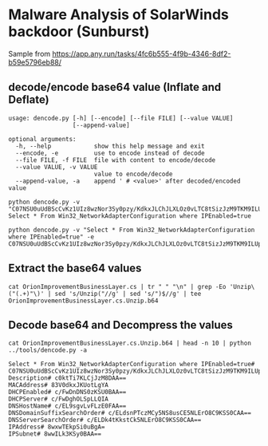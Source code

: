 # Malware Analysis of SolarWinds backdoor (Sunburst)<br/>
Sample from https://app.any.run/tasks/4fc6b555-4f9b-4346-8df2-b59e5796eb88/

## decode/encode base64 value (Inflate and Deflate)
```
usage: dencode.py [-h] [--encode] [--file FILE] [--value VALUE]
                  [--append-value]

optional arguments:
  -h, --help            show this help message and exit
  --encode, -e          use to encode instead of decode
  --file FILE, -f FILE  file with content to encode/decode
  --value VALUE, -v VALUE
                        value to encode/decode
  --append-value, -a    append ' # <value>' after decoded/encoded value
```

```
python dencode.py -v "C07NSU0uUdBScCvKz1UIz8wzNor3Sy0pzy/KdkxJLChJLXLOz0vLTC8tSizJzM9TKM9ILUpV8AxwzUtMyklNsS0pKk0FAA=="
Select * From Win32_NetworkAdapterConfiguration where IPEnabled=true

python dencode.py -v "Select * From Win32_NetworkAdapterConfiguration where IPEnabled=true" -e
C07NSU0uUdBScCvKz1UIz8wzNor3Sy0pzy/KdkxJLChJLXLOz0vLTC8tSizJzM9TKM9ILUpV8AxwzUtMyklNsS0pKk0FAA==
```

## Extract the base64 values
```
cat OrionImprovementBusinessLayer.cs | tr " " "\n" | grep -Eo 'Unzip\("(.+)"\)' | sed 's/Unzip("//g' | sed 's/")$//g' | tee OrionImprovementBusinessLayer.cs.Unzip.b64
```

## Decode base64 and Decompress the values
```
cat OrionImprovementBusinessLayer.cs.Unzip.b64 | head -n 10 | python ../tools/dencode.py -a

Select * From Win32_NetworkAdapterConfiguration where IPEnabled=true# C07NSU0uUdBScCvKz1UIz8wzNor3Sy0pzy/KdkxJLChJLXLOz0vLTC8tSizJzM9TKM9ILUpV8AxwzUtMyklNsS0pKk0FAA==
Description# c0ktTi7KLCjJzM8DAA==
MACAddress# 83V0dkxJKUotLgYA
DHCPEnabled# c/FwDnDNS0zKSU0BAA==
DHCPServer# c/FwDghOLSpLLQIA
DNSHostName# c/EL9sgvLvFLzE0FAA==
DNSDomainSuffixSearchOrder# c/ELdsnPTczMCy5NS8usCE5NLErO8C9KSS0CAA==
DNSServerSearchOrder# c/ELDk4tKkstCk5NLErO8C9KSS0CAA==
IPAddress# 8wxwTEkpSi0uBgA=
IPSubnet# 8wwILk3KSy0BAA==
```
